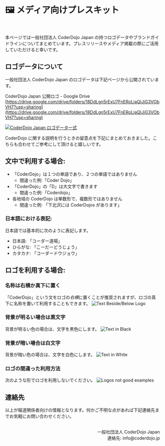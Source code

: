 # 🖼 メディア向けプレスキット
<br>

本ページでは一般社団法人 CoderDojo Japan の持つロゴデータやブランドガイドラインについてまとめています。プレスリリースやメディア掲載の際にご活用していただけると幸いです。

## ロゴデータについて

一般社団法人 CoderDojo Japan のロゴデータは下記ページから公開されています。

CoderDojo Japan 公開ロゴ - Google Drive    
[https://drive.google.com/drive/folders/18DdLgn5rExU7FnERoLjaQIJjG3VObVH7?usp=sharing](https://drive.google.com/drive/folders/18DdLgn5rExU7FnERoLjaQIJjG3VObVH7?usp=sharing)

[![CoderDojo Japan ロゴデータ一式](/img/for-press.png)](https://drive.google.com/drive/folders/18DdLgn5rExU7FnERoLjaQIJjG3VObVH7?usp=sharing)

CoderDojo に関する説明を行うときの留意点を下記にまとめておきました。こちらも合わせてご参考にして頂けると嬉しいです。

## 文中で利用する場合:

- 「CoderDojo」は１つの単語であり、２つの単語ではありません
  - 間違った例:「Coder Dojo」
- 「CoderDojo」の「D」は大文字で書きます
  - 間違った例:「Coderdojo」
- 各地域の CoderDojo は単数形で、複数形ではありません
  - 間違った例: 「下北沢には CoderDojos があります」

### 日本語における表記:
日本語では基本的に次のように表記します。

- 日本語: 「コーダー道場」
- ひらがな: 「こーだーどうじょう」
- カタカナ: 「コーダードウジョウ」

## ロゴを利用する場合:

### 名称は右横か真下に置く
「CoderDojo」という文をロゴの*右横*に置くことが推奨されますが、ロゴの真下に名称を置いて利用することもできます。
<img alt="Text Beside/Below Logo" src="/img/logo-samples.png">

### 背景が明るい場合は黒文字
背景が明るい色の場合は、文字を黒色にします。
<img alt="Text in Black" src="/img/logo-black-text.png">

### 背景が暗い場合は白文字
背景が暗い色の場合は、文字を白色にします。
<img alt="Text in White" src="/img/logo-white-text.png">

### ロゴの間違った利用方法
次のような形でロゴを利用しないでください。
<img alt="Logos not good examples" src="/img/logo-not-good.png">

## 連絡先

以上が報道関係者向けの情報となります。何かご不明な点があれば下記連絡先までお気軽にお問い合わせください。

<br>
<div align="right">
一般社団法人 CoderDojo Japan<br>
連絡先: info@coderdojo.jp
</div>
